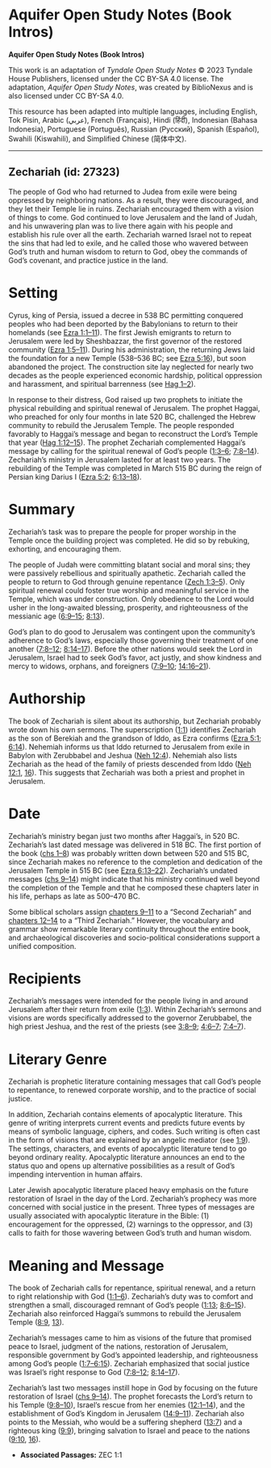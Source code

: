 # Aquifer Open Study Notes (Book Intros)

**Aquifer Open Study Notes (Book Intros)**

This work is an adaptation of *Tyndale Open Study Notes* © 2023 Tyndale House Publishers, licensed under the CC BY\-SA 4\.0 license. The adaptation, *Aquifer Open Study Notes*, was created by BiblioNexus and is also licensed under CC BY\-SA 4\.0\.

This resource has been adapted into multiple languages, including English, Tok Pisin, Arabic (عربي), French (Français), Hindi (हिंदी), Indonesian (Bahasa Indonesia), Portuguese (Português), Russian (Русский), Spanish (Español), Swahili (Kiswahili), and Simplified Chinese (简体中文).



--------------------------------

## Zechariah (id: 27323)

The people of God who had returned to Judea from exile were being oppressed by neighboring nations. As a result, they were discouraged, and they let their Temple lie in ruins. Zechariah encouraged them with a vision of things to come. God continued to love Jerusalem and the land of Judah, and his unwavering plan was to live there again with his people and establish his rule over all the earth. Zechariah warned Israel not to repeat the sins that had led to exile, and he called those who wavered between God’s truth and human wisdom to return to God, obey the commands of God’s covenant, and practice justice in the land.

Setting
=======

Cyrus, king of Persia, issued a decree in 538 BC permitting conquered peoples who had been deported by the Babylonians to return to their homelands (see [Ezra 1:1–11](https://ref.ly/Ezra1:1-Ezra1:11)). The first Jewish emigrants to return to Jerusalem were led by Sheshbazzar, the first governor of the restored community ([Ezra 1:5–11](https://ref.ly/Ezra1:5-Ezra1:11)). During his administration, the returning Jews laid the foundation for a new Temple (538–536 BC; see [Ezra 5:16](https://ref.ly/Ezra5:16)), but soon abandoned the project. The construction site lay neglected for nearly two decades as the people experienced economic hardship, political oppression and harassment, and spiritual barrenness (see [Hag 1–2](https://ref.ly/Hag1:1-Hag2:23)).

In response to their distress, God raised up two prophets to initiate the physical rebuilding and spiritual renewal of Jerusalem. The prophet Haggai, who preached for only four months in late 520 BC, challenged the Hebrew community to rebuild the Jerusalem Temple. The people responded favorably to Haggai’s message and began to reconstruct the Lord’s Temple that year ([Hag 1:12–15](https://ref.ly/Hag1:12-Hag1:15)). The prophet Zechariah complemented Haggai’s message by calling for the spiritual renewal of God’s people ([1:3–6](https://ref.ly/Zech1:3-Zech1:6); [7:8–14](https://ref.ly/Zech7:8-Zech7:14)). Zechariah’s ministry in Jerusalem lasted for at least two years. The rebuilding of the Temple was completed in March 515 BC during the reign of Persian king Darius I ([Ezra 5:2](https://ref.ly/Ezra5:2); [6:13–18](https://ref.ly/Ezra6:13-Ezra6:18)).

Summary
=======

Zechariah’s task was to prepare the people for proper worship in the Temple once the building project was completed. He did so by rebuking, exhorting, and encouraging them.

The people of Judah were committing blatant social and moral sins; they were passively rebellious and spiritually apathetic. Zechariah called the people to return to God through genuine repentance ([Zech 1:3–5](https://ref.ly/Zech1:3-Zech1:5)). Only spiritual renewal could foster true worship and meaningful service in the Temple, which was under construction. Only obedience to the Lord would usher in the long\-awaited blessing, prosperity, and righteousness of the messianic age ([6:9–15](https://ref.ly/Zech6:9-Zech6:15); [8:13](https://ref.ly/Zech8:13)).

God’s plan to do good to Jerusalem was contingent upon the community’s adherence to God’s laws, especially those governing their treatment of one another ([7:8–12](https://ref.ly/Zech7:8-Zech7:12); [8:14–17](https://ref.ly/Zech8:14-Zech8:17)). Before the other nations would seek the Lord in Jerusalem, Israel had to seek God’s favor, act justly, and show kindness and mercy to widows, orphans, and foreigners ([7:9–10](https://ref.ly/Zech7:9-Zech7:10); [14:16–21](https://ref.ly/Zech14:16-Zech14:21)).

Authorship
==========

The book of Zechariah is silent about its authorship, but Zechariah probably wrote down his own sermons. The superscription ([1:1](https://ref.ly/Zech1:1)) identifies Zechariah as the son of Berekiah and the grandson of Iddo, as Ezra confirms ([Ezra 5:1](https://ref.ly/Ezra5:1); [6:14](https://ref.ly/Ezra6:14)). Nehemiah informs us that Iddo returned to Jerusalem from exile in Babylon with Zerubbabel and Jeshua ([Neh 12:4](https://ref.ly/Neh12:4)). Nehemiah also lists Zechariah as the head of the family of priests descended from Iddo ([Neh 12:1](https://ref.ly/Neh12:1), [16](https://ref.ly/Neh12:16)). This suggests that Zechariah was both a priest and prophet in Jerusalem.

Date
====

Zechariah’s ministry began just two months after Haggai’s, in 520 BC. Zechariah’s last dated message was delivered in 518 BC. The first portion of the book ([chs 1–8](https://ref.ly/Zech1:1-Zech8:23)) was probably written down between 520 and 515 BC, since Zechariah makes no reference to the completion and dedication of the Jerusalem Temple in 515 BC (see [Ezra 6:13–22](https://ref.ly/Ezra6:13-Ezra6:22)). Zechariah’s undated messages ([chs 9–14](https://ref.ly/Zech9:1-Zech14:21)) might indicate that his ministry continued well beyond the completion of the Temple and that he composed these chapters later in his life, perhaps as late as 500–470 BC.

Some biblical scholars assign [chapters 9–11](https://ref.ly/Zech9:1-Zech11:17) to a “Second Zechariah” and [chapters 12–14](https://ref.ly/Zech12:1-Zech14:21) to a “Third Zechariah.” However, the vocabulary and grammar show remarkable literary continuity throughout the entire book, and archaeological discoveries and socio\-political considerations support a unified composition.

Recipients
==========

Zechariah’s messages were intended for the people living in and around Jerusalem after their return from exile ([1:3](https://ref.ly/Zech1:3)). Within Zechariah’s sermons and visions are words specifically addressed to the governor Zerubbabel, the high priest Jeshua, and the rest of the priests (see [3:8–9](https://ref.ly/Zech3:8-Zech3:9); [4:6–7](https://ref.ly/Zech4:6-Zech4:7); [7:4–7](https://ref.ly/Zech7:4-Zech7:7)).

Literary Genre
==============

Zechariah is prophetic literature containing messages that call God’s people to repentance, to renewed corporate worship, and to the practice of social justice.

In addition, Zechariah contains elements of apocalyptic literature. This genre of writing interprets current events and predicts future events by means of symbolic language, ciphers, and codes. Such writing is often cast in the form of visions that are explained by an angelic mediator (see [1:9](https://ref.ly/Zech1:9)). The settings, characters, and events of apocalyptic literature tend to go beyond ordinary reality. Apocalyptic literature announces an end to the status quo and opens up alternative possibilities as a result of God’s impending intervention in human affairs.

Later Jewish apocalyptic literature placed heavy emphasis on the future restoration of Israel in the day of the Lord. Zechariah’s prophecy was more concerned with social justice in the present. Three types of messages are usually associated with apocalyptic literature in the Bible: (1\) encouragement for the oppressed, (2\) warnings to the oppressor, and (3\) calls to faith for those wavering between God’s truth and human wisdom.

Meaning and Message
===================

The book of Zechariah calls for repentance, spiritual renewal, and a return to right relationship with God ([1:1–6](https://ref.ly/Zech1:1-Zech1:6)). Zechariah’s duty was to comfort and strengthen a small, discouraged remnant of God’s people ([1:13](https://ref.ly/Zech1:13); [8:6–15](https://ref.ly/Zech8:6-Zech8:15)). Zechariah also reinforced Haggai’s summons to rebuild the Jerusalem Temple ([8:9](https://ref.ly/Zech8:9), [13](https://ref.ly/Zech8:13)).

Zechariah’s messages came to him as visions of the future that promised peace to Israel, judgment of the nations, restoration of Jerusalem, responsible government by God’s appointed leadership, and righteousness among God’s people ([1:7–6:15](https://ref.ly/Zech1:7-Zech6:15)). Zechariah emphasized that social justice was Israel’s right response to God ([7:8–12](https://ref.ly/Zech7:8-Zech7:12); [8:14–17](https://ref.ly/Zech8:14-Zech8:17)).

Zechariah’s last two messages instill hope in God by focusing on the future restoration of Israel ([chs 9–14](https://ref.ly/Zech9:1-Zech14:21)). The prophet forecasts the Lord’s return to his Temple ([9:8–10](https://ref.ly/Zech9:8-Zech9:10)), Israel’s rescue from her enemies ([12:1–14](https://ref.ly/Zech12:1-Zech12:14)), and the establishment of God’s Kingdom in Jerusalem ([14:9–11](https://ref.ly/Zech14:9-Zech14:11)). Zechariah also points to the Messiah, who would be a suffering shepherd ([13:7](https://ref.ly/Zech13:7)) and a righteous king ([9:9](https://ref.ly/Zech9:9)), bringing salvation to Israel and peace to the nations ([9:10](https://ref.ly/Zech9:10), [16](https://ref.ly/Zech9:16)).

* **Associated Passages:** ZEC 1:1

